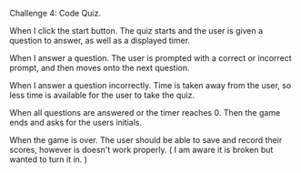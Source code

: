 Challenge 4: Code Quiz.

When I click the start button.
The quiz starts and the user is given a question to answer, as well as a displayed timer.

When I answer a question.
The user is prompted with a correct or incorrect prompt, and then moves onto the next question.

When I answer a question incorrectly. 
Time is taken away from the user, so less time is available for the user to take the quiz.

When all questions are answered or the timer reaches 0.
Then the game ends and asks for the users initials.

When the game is over.
The user should be able to save and record their scores, however is doesn't work properly. ( I am aware it is broken but wanted to turn it in. )